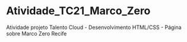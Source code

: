 # Atividade_TC21_Marco_Zero
Atividade projeto Talento Cloud - Desenvolvimento HTML/CSS - Página sobre Marco Zero Recife
